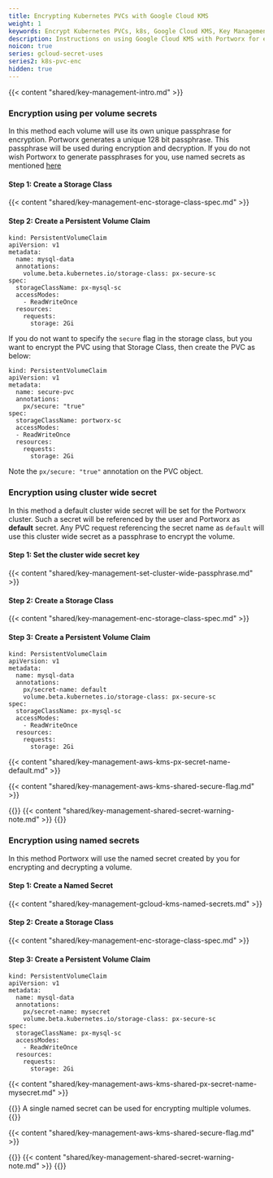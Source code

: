 ```yaml
---
title: Encrypting Kubernetes PVCs with Google Cloud KMS
weight: 1
keywords: Encrypt Kubernetes PVCs, k8s, Google Cloud KMS, Key Management Service, gcloud, Volume Encryption
description: Instructions on using Google Cloud KMS with Portworx for encrypting PVCs
noicon: true
series: gcloud-secret-uses
series2: k8s-pvc-enc
hidden: true
---
```


{{< content "shared/key-management-intro.md" >}}

### Encryption using per volume secrets

In this method each volume will use its own unique passphrase for encryption. Portworx generates a  unique 128 bit passphrase. This passphrase will be used during encryption and decryption. If you do not wish Portworx to generate passphrases for you, use named secrets as mentioned [here](/key-management/gcloud-kms/pvc-enc#encryption-using-named-secrets)

#### Step 1: Create a Storage Class

{{< content "shared/key-management-enc-storage-class-spec.md" >}}

#### Step 2: Create a Persistent Volume Claim

```text
kind: PersistentVolumeClaim
apiVersion: v1
metadata:
  name: mysql-data
  annotations:
    volume.beta.kubernetes.io/storage-class: px-secure-sc
spec:
  storageClassName: px-mysql-sc
  accessModes:
    - ReadWriteOnce
  resources:
    requests:
      storage: 2Gi

```

If you do not want to specify the `secure` flag in the storage class, but you want to encrypt the PVC using that Storage Class, then create the PVC as below:

```text
kind: PersistentVolumeClaim
apiVersion: v1
metadata:
  name: secure-pvc
  annotations:
    px/secure: "true"
spec:
  storageClassName: portworx-sc
  accessModes:
  - ReadWriteOnce
  resources:
    requests:
      storage: 2Gi
```
Note the `px/secure: "true"` annotation on the PVC object.

### Encryption using cluster wide secret

In this method a default cluster wide secret will be set for the Portworx cluster. Such a secret will be referenced by the user and Portworx as **default** secret. Any PVC request referencing the secret name as `default` will use this cluster wide secret as a passphrase to encrypt the volume.

#### Step 1: Set the cluster wide secret key

{{< content "shared/key-management-set-cluster-wide-passphrase.md" >}}

#### Step 2: Create a Storage Class

{{< content "shared/key-management-enc-storage-class-spec.md" >}}

#### Step 3: Create a Persistent Volume Claim

```text
kind: PersistentVolumeClaim
apiVersion: v1
metadata:
  name: mysql-data
  annotations:
    px/secret-name: default
    volume.beta.kubernetes.io/storage-class: px-secure-sc
spec:
  storageClassName: px-mysql-sc
  accessModes:
    - ReadWriteOnce
  resources:
    requests:
      storage: 2Gi

```

{{< content "shared/key-management-aws-kms-px-secret-name-default.md" >}}

{{< content "shared/key-management-aws-kms-shared-secure-flag.md" >}}

{{<info>}}
{{< content  "shared/key-management-shared-secret-warning-note.md" >}}
{{</info>}}

### Encryption using named secrets

In this method Portworx will use the named secret created by you for encrypting and decrypting a volume. <!-- To create a named secret follow [this document](/key-management/gcloud-kms#creating-named-secrets). //TODO: This section doesn't exist. We can add it or remove the link -->

#### Step 1: Create a Named Secret

{{< content "shared/key-management-gcloud-kms-named-secrets.md" >}}

#### Step 2: Create a Storage Class

{{< content "shared/key-management-enc-storage-class-spec.md" >}}

#### Step 3: Create a Persistent Volume Claim

```text
kind: PersistentVolumeClaim
apiVersion: v1
metadata:
  name: mysql-data
  annotations:
    px/secret-name: mysecret
    volume.beta.kubernetes.io/storage-class: px-secure-sc
spec:
  storageClassName: px-mysql-sc
  accessModes:
    - ReadWriteOnce
  resources:
    requests:
      storage: 2Gi

```

{{< content "shared/key-management-aws-kms-shared-px-secret-name-mysecret.md" >}}

{{<info>}}
A single named secret can be used for encrypting multiple volumes.
{{</info>}}

{{< content "shared/key-management-aws-kms-shared-secure-flag.md" >}}

{{<info>}}
{{< content  "shared/key-management-shared-secret-warning-note.md" >}}
{{</info>}}
